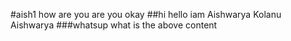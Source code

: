 #aish1
how are you are you okay
##hi hello
iam Aishwarya 
Kolanu Aishwarya 
###whatsup
what is the above content
